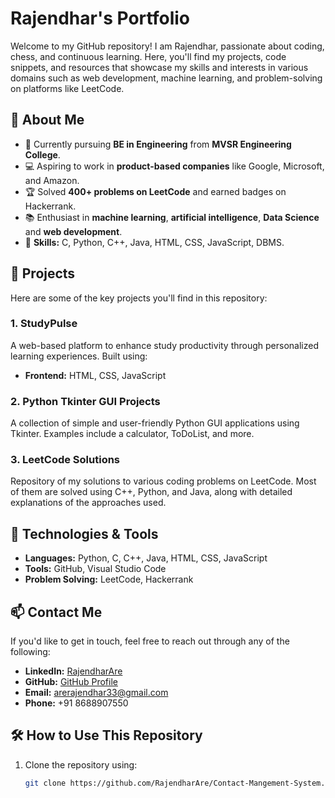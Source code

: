 # Rajendhar's Portfolio

Welcome to my GitHub repository! I am Rajendhar, passionate about coding, chess, and continuous learning. Here, you'll find my projects, code snippets, and resources that showcase my skills and interests in various domains such as web development, machine learning, and problem-solving on platforms like LeetCode.

## 🚀 About Me
- 🏫 Currently pursuing **BE in Engineering** from **MVSR Engineering College**.
- 💻 Aspiring to work in **product-based companies** like Google, Microsoft, and Amazon.
- 🏆 Solved **400+ problems on LeetCode** and earned badges on Hackerrank.
- 📚 Enthusiast in **machine learning**, **artificial intelligence**, **Data Science** and **web development**.
- 🥇 **Skills:** C, Python, C++, Java, HTML, CSS, JavaScript, DBMS.

## 📁 Projects
Here are some of the key projects you'll find in this repository:

### 1. **StudyPulse**
A web-based platform to enhance study productivity through personalized learning experiences. Built using:
- **Frontend:** HTML, CSS, JavaScript

### 2. **Python Tkinter GUI Projects**
A collection of simple and user-friendly Python GUI applications using Tkinter. Examples include a calculator, ToDoList, and more.

### 3. **LeetCode Solutions**
Repository of my solutions to various coding problems on LeetCode. Most of them are solved using C++, Python, and Java, along with detailed explanations of the approaches used.

## 🔧 Technologies & Tools
- **Languages:** Python, C, C++, Java, HTML, CSS, JavaScript
- **Tools:** GitHub, Visual Studio Code
- **Problem Solving:** LeetCode, Hackerrank

## 📫 Contact Me
If you'd like to get in touch, feel free to reach out through any of the following:

- **LinkedIn:** [RajendharAre](https://linkedin.com/RajendharAre)
- **GitHub:** [GitHub Profile](https://github.com/RajendharAre)
- **Email:** arerajendhar33@gmail.com
- **Phone:** +91 8688907550

## 🛠 How to Use This Repository
1. Clone the repository using:
   ```bash
   git clone https://github.com/RajendharAre/Contact-Mangement-System.git

<!---
RajendharAre/RajendharAre is a ✨ special ✨ repository because its `README.md` (this file) appears on your GitHub profile.
You can click the Preview link to take a look at your changes.
--->
